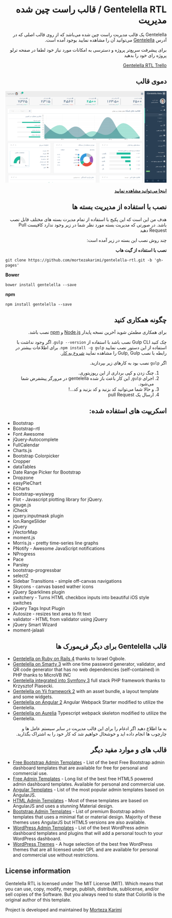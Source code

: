 <div dir="RTL" align="right" style="direction:rtl;text-align:right;">

# Gentelella RTL / قالب راست چین شده مدیریت

Gentelella یک قالب مدیریت راست چین شده می‌باشد که از روی قالب اصلی که در آدرس [Gentelella](https://github.com/puikinsh/gentelella) می‌توانید آن را مشاهده نمایید بوجود آمده است.

برای پیشرفت سریع‌تر پروژه و دسترسی به امکانات مورد نیاز خود لطفا در صفحه ترلو پروژه رای خود را بدهید

[Gentelella RTL Trello](https://trello.com/b/V1sSyyrH/gentelella-rtl)
## دموی قالب
![Gentelella Bootstrap Admin Template](./documentation/images/demo-template.png "Gentelella RTL Theme Browser Preview")

**[اینجا می‌توانید مشاهده نمایید](https://mortezakarimi.github.io/gentelella-rtl/public/index.html)**

## نصب با استفاده از مدیریت بسته ها

هدف من این است که این پکیج با استفاده از تمام مدیرت بسته های مختلف قابل نصب باشد. در صورتی که مدیریت بسته مورد نظر شما در زیر وجود ندارد کافیست Pull Request دهید

چند روش نصب این بسته در زیر آمده است:

**نصب با استفاده از گیت هاب**

<div dir="LTR" align="left" style="direction:ltr;text-align:left;">

```
git clone https://github.com/mortezakarimi/gentelella-rtl.git -b 'gh-pages'
```


**Bower**

```
bower install gentelella --save
```

**npm**

```
npm install gentelella --save
```

</div>

## چگونه همکاری کنید
برای همکاری مطمئن شوید آخرین نسخه پایدار [Node.js](https://nodejs.org/) و [npm](https://npmjs.com) نصب باشد.

چک کنید Gulp CLI نصب باشد با استفاده از  `gulp --version`.  اگر وجود نداشت با استفاده از  این دستور نصب نمایید `npm install -g gulp`.  برای اطلاعات بیشتر در رابطه با نصب  Gulp, Gulp را مشاهده نمایید [شروع به کار](https://github.com/gulpjs/gulp/blob/master/docs/getting-started.md).

اگر `gulp`  نصب بود به کار‌های زیر بپردازید.

1. چنگ زدن و کپی برداری از این رپوزیتوری.
2. اجرای `gulp`, این کار باعث باز شده gentelella در مرورگر پیشفرض شما می‌شود.
3. و حالا شما می‌توانید کد بزنید و کد بزنید و کد...!
4. ارسال یک pull Request

## اسکریپت های استفاده شده:
<div dir="LTR" align="left" style="direction:ltr;text-align:left;">

* Bootstrap
* Bootstrap-rtl
* Font Awesome
* jQuery-Autocomplete
* FullCalendar
* Charts.js
* Bootstrap Colorpicker
* Cropper
* dataTables
* Date Range Picker for Bootstrap
* Dropzone
* easyPieChart
* ECharts
* bootstrap-wysiwyg
* Flot - Javascript plotting library for jQuery.
* gauge.js
* iCheck
* jquery.inputmask plugin
* Ion.RangeSlider
* jQuery
* jVectorMap
* moment.js
* Morris.js - pretty time-series line graphs
* PNotify - Awesome JavaScript notifications
* NProgress
* Pace
* Parsley
* bootstrap-progressbar
* select2
* Sidebar Transitions - simple off-canvas navigations
* Skycons - canvas based wather icons
* jQuery Sparklines plugin
* switchery - Turns HTML checkbox inputs into beautiful iOS style switches
* jQuery Tags Input Plugin
* Autosize - resizes text area to fit text
* validator - HTML from validator using jQuery
* jQuery Smart Wizard
* moment-jalaali

</div>

## قالب Gentelella برای دیگر فریمورک ها

<div dir="LTR" align="left" style="direction:ltr;text-align:left;">

* [Gentelella on Ruby on Rails 4](https://github.com/iogbole/gentelella_on_rails) thanks to Israel Ogbole.
* [Gentelella on Smarty 3](https://github.com/microvb/otp-thing) with one time password generator, validator, and QR code generator that has no web dependencies (self-contained) in PHP thanks to MicroVB INC
* [Gentelella integrated into Symfony 3](https://github.com/krzysiekpiasecki/Gentelella) full stack PHP framework thanks to Krzysztof Piasecki.
* [Gentelella on Yii framework 2](https://github.com/yiister/yii2-gentelella) with an asset bundle, a layout template and some widgets.
* [Gentelella on Angular 2](https://github.com/kmkatsma/angular2-webpack-starter-gentelella) Angular Webpack Starter modified to utilize the Gentelella.
* [Gentelella on Aurelia](https://github.com/kmkatsma/aurelia-gentelella) Typescript webpack skeleton modified to utilize the Gentelella.

</div>

به ما اطلاع دهید اگر ادغام را برای این قالب مدیریت در سایر سیستم عامل ها و چارچوب ها انجام داده اید و خوشحال خواهیم شد که کار خود را به اشتراک بگذارید.

## قالب های و موارد مفید دیگر

<div dir="LTR" align="left" style="direction:ltr;text-align:left;">

* [Free Bootstrap Admin Templates](https://colorlib.com/wp/free-bootstrap-admin-dashboard-templates/ "Bootstrap Admin Templates on Colorlib") - List of the best Free Bootstrap admin dashboard templates that are available for free for personal and commercial use.
* [Free Admin Templates](https://colorlib.com/wp/free-html5-admin-dashboard-templates/ "List of free HTML based admin templates by Colorlib") - Long list of the best free HTML5 powered admin dashboard templates. Available for personal and commercial use.
* [Angular Templates](https://colorlib.com/wp/angularjs-admin-templates/ "Angular Admin Templates on Colorlib") - List of the most popular admin templates based on AngularJS.
* [HTML Admin Templates](https://colorlib.com/wp/html-admin-templates/ "Material Design Admin Templates on Colorlib") - Most of these templates are based on AngularJS and uses a stunning Material design.
* [Bootstrap Admin Templates](https://colorlib.com/wp/bootstrap-admin-templates/ "List of Premium Bootstrap Admin Templates by Colorlib") - List of premium Bootstrap admin templates that uses a minimal flat or material design. Majority of these themes uses AngularJS but HTML5 versions are also available.
* [WordPress Admin Templates](https://colorlib.com/wp/wordpress-admin-dashboard-themes-plugins/ "List of WordPress Admin Dashboard Templates and Plugins by Colorlib") - List of the best WordPress admin dashboard templates and plugins that will add a personal touch to your WordPress dashboard.
* [WordPress Themes](https://colorlib.com/wp/free-wordpress-themes/ "List of Free WordPress themes by Colorlib") - A huge selection of the best free WordPress themes that are all licensed under GPL and are available for personal and commercial use without restrictions.

</div>

<div dir="LTR" align="left" style="direction:ltr;text-align:left;">

## License information


Gentelella RTL is licensed under The MIT License (MIT). Which means that you can use, copy, modify, merge, publish, distribute, sublicense, and/or sell copies of the Software. But you always need to state that Colorlib is the original author of this template.

Project is developed and maintained by [Morteza Karimi](https://morteza-karimi.ir/ "Morteza Karimi - Web Developer")
</div>
</div>
